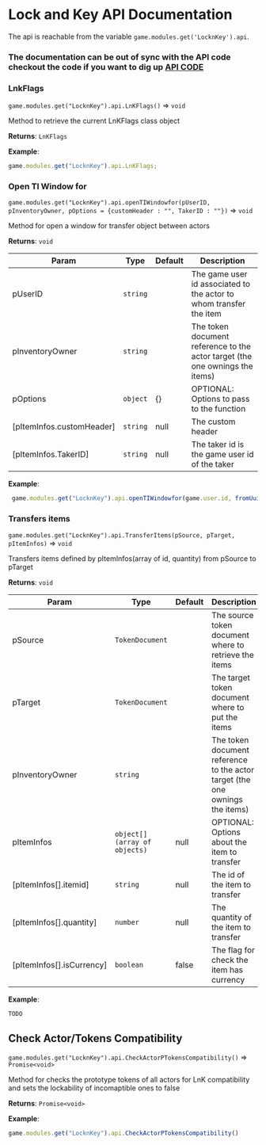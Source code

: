 # Lock and Key API Documentation

The api is reachable from the variable `game.modules.get('LocknKey').api`.

### The documentation can be out of sync with the API code checkout the code if you want to dig up [API CODE](../scripts/compatibility/APIHandler.js)

### LnkFlags

`game.modules.get("LocknKey").api.LnKFlags()` ⇒ `void`

Method to retrieve the current LnKFlags class object

**Returns**: `LnKFlags` 

**Example**:

```js
game.modules.get("LocknKey").api.LnKFlags;
```

### Open TI Window for

`game.modules.get("LocknKey").api.openTIWindowfor(pUserID, pInventoryOwner, pOptions = {customHeader : "", TakerID : ""})` ⇒ `void`

Method for open a window for transfer object between actors

**Returns**: `void` 

| Param                    | Type                    | Default | Description                                            |
|--------------------------|-------------------------|---------|--------------------------------------------------------|
| pUserID                   | `string`             |         |  The game user id associated to the actor to whom transfer the item        |
| pInventoryOwner           | `string`             |         |  The token document reference to the actor target (the one ownings the items)        |
| pOptions                  | `object`             |  {}    | OPTIONAL: Options to pass to the function                        |
| [pItemInfos.customHeader] | `string`             |  null  | The custom header |
| [pItemInfos.TakerID]      | `string`             |  null  | The taker id is the game user id of the taker |


**Example**:

```js
 game.modules.get("LocknKey").api.openTIWindowfor(game.user.id, fromUuidSync("Scene.JMHvCf1X886hEmtu.Token.g3XNCCgjGs9H445R"),{});
```

### Transfers items

`game.modules.get("LocknKey").api.TransferItems(pSource, pTarget, pItemInfos)` ⇒ `void`

Transfers items defined by pItemInfos(array of id, quantity) from pSource to pTarget

**Returns**: `void` 

| Param                    | Type                    | Default | Description                                            |
|--------------------------|-------------------------|---------|--------------------------------------------------------|
| pSource                    | `TokenDocument`             |         |  The source token document where to retrieve the items        |
| pTarget                    | `TokenDocument`             |         |  The target token document where to put the items        |
| pInventoryOwner             | `string`             |         |  The token document reference to the actor target (the one ownings the items)        |
| pItemInfos                  | `object[] (array of objects)`  |  null  | OPTIONAL: Options about the item to transfer                     |
| [pItemInfos[].itemid]       | `string`             |   null  | The id of the item to transfer |
| [pItemInfos[].quantity]     | `number`             |  null   | The quantity of the item to transfer |
| [pItemInfos[].isCurrency]   | `boolean`            |   false     |  The flag for check the item has currency |


**Example**:

```js
TODO
```

## Check Actor/Tokens Compatibility

`game.modules.get("LocknKey").api.CheckActorPTokensCompatibility()` ⇒ `Promise<void>`

Method for checks the prototype tokens of all actors for LnK compatibility and sets the lockability of incomaptible ones to false

**Returns**: `Promise<void>` 

**Example**:

```js
game.modules.get("LocknKey").api.CheckActorPTokensCompatibility()
```
